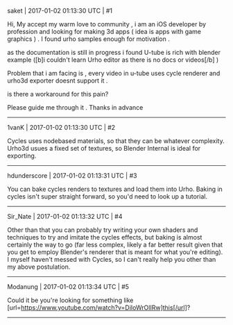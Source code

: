 saket | 2017-01-02 01:13:30 UTC | #1

Hi, 
My accept my warm love to community , i am an iOS developer by profession and looking for making 3d apps ( idea is apps with game graphics  ) .
I found urho samples enough for motivation .

as the documentation is still in progress i found U-tube is rich with blender example ([b]i couldn't learn Urho editor  as there is no docs or videos[/b] ) 

Problem that i am facing is , every video in u-tube uses cycle renderer and urho3d exporter doesnt support it .

is there a workaround for this pain? 

Please guide me through it .
Thanks in advance

-------------------------

1vanK | 2017-01-02 01:13:30 UTC | #2

Cycles uses nodebased materials, so that they can be whatever complexity. Urho3d usues a fixed set of textures, so Blender Internal is ideal for exporting.

-------------------------

hdunderscore | 2017-01-02 01:13:31 UTC | #3

You can bake cycles renders to textures and load them into Urho. Baking in cycles isn't super straight forward, so you'd need to look up a tutorial.

-------------------------

Sir_Nate | 2017-01-02 01:13:32 UTC | #4

Other than that you can probably try writing your own shaders and techniques to try and imitate the cycles effects, but baking is almost certainly the way to go (far less complex, likely a far better result given that you get to employ Blender's renderer that is meant for what you're editing).
I myself haven't messed with Cycles, so I can't really help you other than my above postulation.

-------------------------

Modanung | 2017-01-02 01:13:34 UTC | #5

Could it be you're looking for something like [url=https://www.youtube.com/watch?v=DiIoWrOlIRw]this[/url]?

-------------------------

